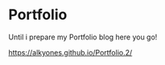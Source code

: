 # Portfolio

Until i prepare my Portfolio blog here you go!

https://alkyones.github.io/Portfolio.2/

